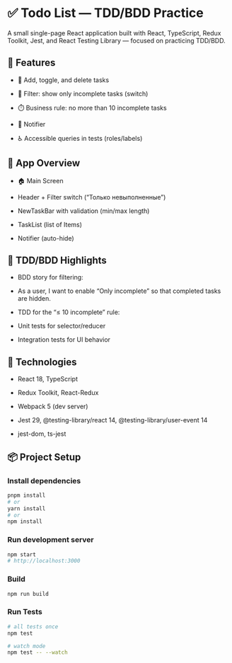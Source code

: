# ✅ Todo List — TDD/BDD Practice

A small single-page React application built with React, TypeScript, Redux Toolkit, Jest, and React Testing Library — focused on practicing TDD/BDD.

## 🚀 Features

- 🧩 Add, toggle, and delete tasks

- 🧲 Filter: show only incomplete tasks (switch)

- ⏱️ Business rule: no more than 10 incomplete tasks

- 🔔 Notifier

- ♿ Accessible queries in tests (roles/labels)

## 🧭 App Overview
- 🏠 Main Screen

- Header + Filter switch (“Только невыполненные”)

- NewTaskBar with validation (min/max length)

- TaskList (list of Items)

- Notifier (auto-hide)

## 🧪 TDD/BDD Highlights

- BDD story for filtering:

- As a user, I want to enable “Only incomplete” so that completed tasks are hidden.

- TDD for the “≤ 10 incomplete” rule:

- Unit tests for selector/reducer

- Integration tests for UI behavior

## 🔧 Technologies

- React 18, TypeScript

- Redux Toolkit, React-Redux

- Webpack 5 (dev server)

- Jest 29, @testing-library/react 14, @testing-library/user-event 14

- jest-dom, ts-jest

## 📦 Project Setup

### Install dependencies
```bash
pnpm install
# or
yarn install
# or
npm install
```

### Run development server
```bash
npm start
# http://localhost:3000
```

### Build
```bash
npm run build
```

### Run Tests
```bash
# all tests once
npm test

# watch mode
npm test -- --watch
```



